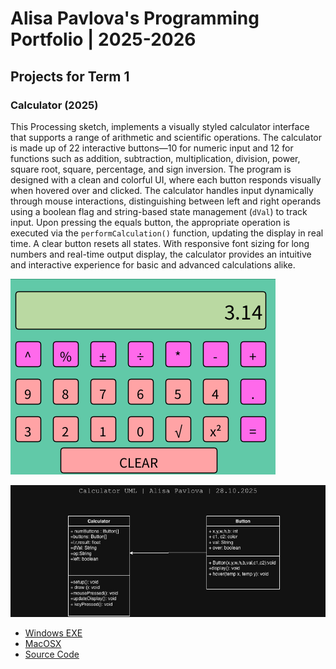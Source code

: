 # Alisa Pavlova's Programming Portfolio | 2025-2026

## Projects for Term 1

### Calculator (2025)

This Processing sketch, implements a visually styled calculator interface that supports a range of arithmetic and scientific operations. The calculator is made up of 22 interactive buttons—10 for numeric input and 12 for functions such as addition, subtraction, multiplication, division, power, square root, square, percentage, and sign inversion. The program is designed with a clean and colorful UI, where each button responds visually when hovered over and clicked. The calculator handles input dynamically through mouse interactions, distinguishing between left and right operands using a boolean flag and string-based state management (`dVal`) to track input. Upon pressing the equals button, the appropriate operation is executed via the `performCalculation()` function, updating the display in real time. A clear button resets all states. With responsive font sizing for long numbers and real-time output display, the calculator provides an intuitive and interactive experience for basic and advanced calculations alike.

![Running Calculator](https://github.com/alisapa8/portfolio/blob/main/images/Calc1.png?raw=true)

![Calculator UML](https://github.com/alisapa8/portfolio/blob/main/images/calculatorUML%20(1).jpg)

* [Windows EXE](https://github.com/alisapa8/portfolio/blob/main/src/Calculator/windows-amd64.zip)
* [MacOSX](https://github.com/alisapa8/portfolio/blob/main/src/Calculator/macos-aarch64.zip)
* [Source Code](https://github.com/alisapa8/portfolio/tree/main/src/Calculator)

